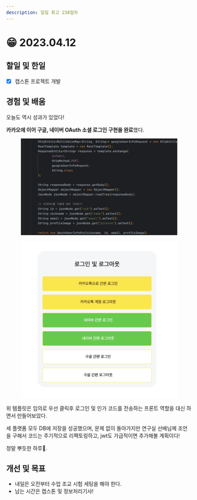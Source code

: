 ```yaml
---
description: 일일 회고 238일차
---
```


# 😁 2023.04.12

## 할일 및 한일&#x20;

* [x] 캡스톤 프로젝트 개발&#x20;

## 경험 및 배움&#x20;

오늘도 역시 성과가 있었다!

**카카오에 이어 구글, 네이버 OAuth 소셜 로그인 구현을 완료**했다.

<figure><img src="../.gitbook/assets/image (9).png" alt=""><figcaption></figcaption></figure>

<figure><img src="../.gitbook/assets/image (2).png" alt=""><figcaption></figcaption></figure>

위 템플릿은 임의로 우선 클릭후 로그인 및 인가 코드를 전송하는 프론트 역할을 대신 하면서 만들어보았다.

세 플랫폼 모두 DB에 저장을 성공했으며, 문제 없이 돌아가지만 연구실 선배님께 조언을 구해서 코드는 주기적으로 리팩토링하고, jwt도 가급적이면 추가해볼 계획이다!

정말 뿌듯한 하루🥹.

## 개선 및 목표&#x20;

* 내일은 오전부터 수업 조교 시험 세팅을 해야 한다.&#x20;
* 남는 시간은 캡스톤 및 정보처리기사!&#x20;
